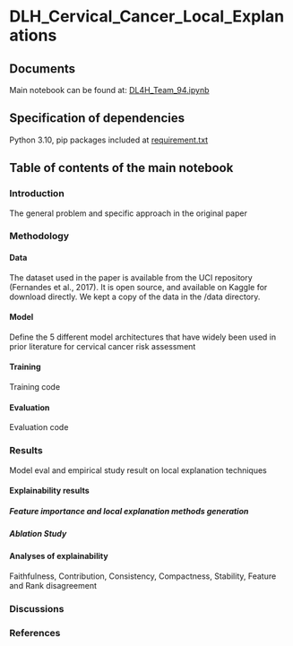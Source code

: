 # DLH_Cervical_Cancer_Local_Explanations

## Documents
Main notebook can be found at: [DL4H_Team_94.ipynb](https://github.com/QinxiW/DLH_Cervical_Cancer_Local_Explanations/blob/main/%5BProj_Final_Report%5D_DL4H_Team_94.ipynb)

## Specification of dependencies
Python 3.10, pip packages included at [requirement.txt](https://github.com/QinxiW/DLH_Cervical_Cancer_Local_Explanations/blob/main/requirements.txt)

## Table of contents of the main notebook
### Introduction
The general problem and specific approach in the original paper
### Methodology
#### Data
The dataset used in the paper is available from the UCI repository (Fernandes et al., 2017). It is open source, and available on Kaggle for download directly. We kept a copy of the data in the /data directory.
#### Model
Define the 5 different model architectures that have widely been used in prior literature for cervical cancer risk assessment
#### Training
Training code 
#### Evaluation
Evaluation code
### Results
Model eval and empirical study result on local explanation techniques
#### Explainability results
##### Feature importance and local explanation methods generation
##### Ablation Study
#### Analyses of explainability
Faithfulness, Contribution, Consistency, Compactness, Stability, Feature and Rank disagreement
### Discussions
### References 